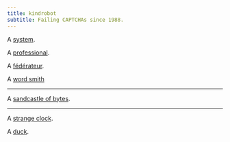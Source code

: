 ```yaml
---
title: kindrobot
subtitle: Failing CAPTCHAs since 1988.
---
```


A [system](s/coop).

A [professional](https://resume.kindrobot.ca/resume.html).

A [fédérateur](https://tiny.tilde.website/@kindrobot).

A [word smith](https://words.kindrobot.ca/read)

-------

A [sandcastle of bytes](./s).

-------

A [strange clock](s/decimal_time.html).

A [duck](https://duck.motevets.com).
